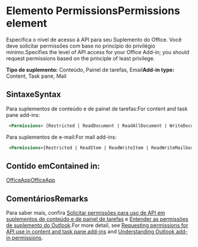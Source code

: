 # <a name="permissions-element"></a><span data-ttu-id="efc7d-101">Elemento Permissions</span><span class="sxs-lookup"><span data-stu-id="efc7d-101">Permissions element</span></span>

<span data-ttu-id="efc7d-102">Especifica o nível de acesso à API para seu Suplemento do Office. Você deve solicitar permissões com base no princípio do privilégio mínimo.</span><span class="sxs-lookup"><span data-stu-id="efc7d-102">Specifies the level of API access for your Office Add-in; you should request permissions based on the principle of least privilege.</span></span>

<span data-ttu-id="efc7d-103">**Tipo de suplemento:** Conteúdo, Painel de tarefas, Email</span><span class="sxs-lookup"><span data-stu-id="efc7d-103">**Add-in type:** Content, Task pane, Mail</span></span>

## <a name="syntax"></a><span data-ttu-id="efc7d-104">Sintaxe</span><span class="sxs-lookup"><span data-stu-id="efc7d-104">Syntax</span></span>

<span data-ttu-id="efc7d-105">Para suplementos de conteúdo e de painel de tarefas:</span><span class="sxs-lookup"><span data-stu-id="efc7d-105">For content and task pane add-ins:</span></span>

```XML
 <Permissions> [Restricted | ReadDocument | ReadAllDocument | WriteDocument | ReadWriteDocument]</Permissions>
```

<span data-ttu-id="efc7d-106">Para suplementos de e-mail:</span><span class="sxs-lookup"><span data-stu-id="efc7d-106">For mail add-ins:</span></span>

```XML
 <Permissions>[Restricted | ReadItem | ReadWriteItem | ReadWriteMailbox]</Permissions>
```

## <a name="contained-in"></a><span data-ttu-id="efc7d-107">Contido em</span><span class="sxs-lookup"><span data-stu-id="efc7d-107">Contained in:</span></span>

[<span data-ttu-id="efc7d-108">OfficeApp</span><span class="sxs-lookup"><span data-stu-id="efc7d-108">OfficeApp</span></span>](officeapp.md)

## <a name="remarks"></a><span data-ttu-id="efc7d-109">Comentários</span><span class="sxs-lookup"><span data-stu-id="efc7d-109">Remarks</span></span>

<span data-ttu-id="efc7d-110">Para saber mais, confira [Solicitar permissões para uso de API em suplementos de conteúdo e de painel de tarefas](https://docs.microsoft.com/office/dev/add-ins/develop/requesting-permissions-for-api-use-in-content-and-task-pane-add-ins) e [Entender as permissões de suplemento do Outlook](https://docs.microsoft.com/outlook/add-ins/understanding-outlook-add-in-permissions).</span><span class="sxs-lookup"><span data-stu-id="efc7d-110">For more detail, see [Requesting permissions for API use in content and task pane add-ins](https://docs.microsoft.com/office/dev/add-ins/develop/requesting-permissions-for-api-use-in-content-and-task-pane-add-ins) and [Understanding Outlook add-in permissions](https://docs.microsoft.com/outlook/add-ins/understanding-outlook-add-in-permissions).</span></span>
